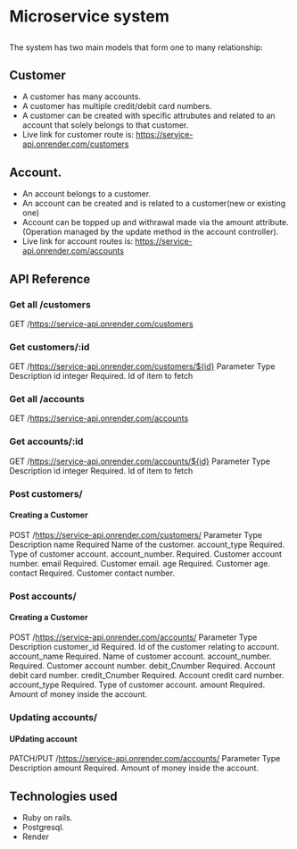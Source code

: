 # Microservice system

##

The system has two main models that form one to many relationship:

## Customer
*  A customer has many accounts.
*  A customer has multiple credit/debit card numbers.
*  A customer can be created with specific attrubutes and related to an account that solely belongs to that customer.
*  Live link for customer route is: https://service-api.onrender.com/customers

## Account.
*  An account belongs to a customer.
*  An account can be created and is related to a customer(new or existing one)
*  Account can be topped up  and withrawal made via the amount attribute.(Operation managed by the update method in the account controller).
* Live link for account routes is: https://service-api.onrender.com/accounts

## API Reference
### Get all /customers
  GET /https://service-api.onrender.com/customers
### Get customers/:id
  GET /https://service-api.onrender.com/customers/${id}
Parameter	Type	Description
id	integer	Required. Id of item to fetch
### Get all /accounts
  GET /https://service-api.onrender.com/accounts
### Get accounts/:id
  GET /https://service-api.onrender.com/accounts/${id}
Parameter	Type	Description
id	integer	Required. Id of item to fetch
### Post customers/
#### Creating a Customer
  POST /https://service-api.onrender.com/customers/
Parameter	       Type	             Description
name               Required          Name of the customer.
account_type       Required.         Type of customer account.
account_number.    Required.         Customer account number.
email              Required.         Customer email.
age                Required.         Customer age.
contact            Required.         Customer contact number.

### Post accounts/
#### Creating a Customer
  POST /https://service-api.onrender.com/accounts/
Parameter	       Type	             Description
customer_id        Required.         Id of the customer relating to account.
account_name       Required.         Name of customer account.
account_number.    Required.         Customer account number.
debit_Cnumber      Required.         Account debit card number.
credit_Cnumber     Required.         Account credit card number.
account_type       Required.         Type of customer account.
amount             Required.         Amount of money inside the account.


### Updating accounts/
#### UPdating account
  PATCH/PUT /https://service-api.onrender.com/accounts/
Parameter	       Type	             Description
amount             Required.         Amount of money inside the account.



## Technologies used
* Ruby on rails.
* Postgresql.
* Render